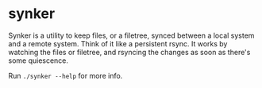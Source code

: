 synker
======

Synker is a utility to keep files, or a filetree, synced between a local system
and a remote system.  Think of it like a persistent rsync.  It works by
watching the files or filetree, and rsyncing the changes as soon as there's
some quiescence.

Run `./synker --help` for more info.
